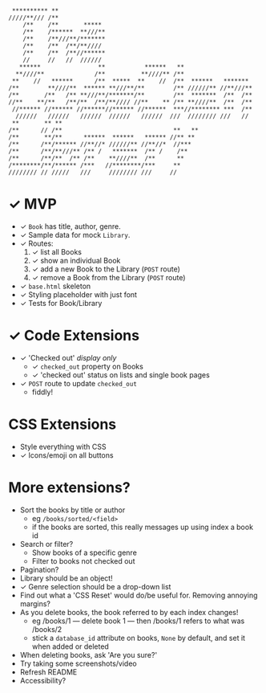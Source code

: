 ```
 ********** **             
/////**/// /**             
    /**    /**       ***** 
    /**    /******  **///**
    /**    /**///**/*******
    /**    /**  /**/**//// 
    /**    /**  /**//******
    //     //   //  ////// 
   ******                **           ******   **                   
  **////**              /**          **////** /**                   
 **    //   ******      /**  *****  **    //  /**  ******   ******* 
/**        **////**  ****** **///**/**        /** //////** //**///**
/**       /**   /** **///**/*******/**        /**  *******  /**  /**
//**    **/**   /**/**  /**/**//// //**    ** /** **////**  /**  /**
 //****** //****** //******//****** //******  ***//******** ***  /**
  //////   //////   //////  //////   //////  ///  //////// ///   // 
 **       ** **                                      
/**      // /**                               **   **
/**       **/**      ******  ******   ****** //** ** 
/**      /**/****** //**//* //////** //**//*  //***  
/**      /**/**///** /** /   *******  /** /    /**   
/**      /**/**  /** /**    **////**  /**      **    
/********/**/****** /***   //********/***     **     
//////// // /////   ///     //////// ///     //      
```

# ✓ MVP

* ✓ `Book` has title, author, genre.
* ✓ Sample data for mock `Library`.
* ✓ Routes:
    1. ✓ list all Books
    2. ✓ show an individual Book
    3. ✓ add a new Book to the Library (`POST` route)
    4. ✓ remove a Book from the Library (`POST` route)
* ✓ `base.html` skeleton
* ✓ Styling placeholder with just font
* ✓ Tests for Book/Library

# ✓ Code Extensions

* ✓ 'Checked out' _display only_
    * ✓ `checked_out` property on Books
    * ✓ 'checked out' status on lists and single book pages
* ✓ `POST` route to update `checked_out`
    * fiddly!

# CSS Extensions

* Style everything with CSS
* ✓ Icons/emoji on all buttons

# More extensions?

* Sort the books by title or author
    * eg `/books/sorted/<field>`
    * if the books are sorted, this really messages up using index a book id
* Search or filter?
    * Show books of a specific genre
    * Filter to books not checked out
* Pagination?
* Library should be an object!
* ✓ Genre selection should be a drop-down list
* Find out what a 'CSS Reset' would do/be useful for.  Removing annoying margins?
* As you delete books, the book referred to by each index changes!
    * eg /books/1 — delete book 1 — then /books/1 refers to what was /books/2
    * stick a `database_id` attribute on books, `None` by default, and set it
      when added or deleted
* When deleting books, ask 'Are you sure?'
* Try taking some screenshots/video
* Refresh README
* Accessibility?
